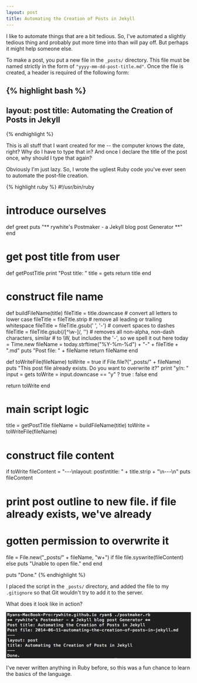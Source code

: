 ```yaml
---
layout: post
title: Automating the Creation of Posts in Jekyll
---
```


I like to automate things that are a bit tedious. So, I've automated a slightly tedious thing and probably put more time into than will pay off. But perhaps it might help someone else.

To make a post, you put a new file in the `_posts/` directory. This file must be named strictly in the form of ``"yyyy-mm-dd-post-title.md"``. Once the file is created, a header is required of the following form:

{% highlight bash %}
---
layout: post
title: Automating the Creation of Posts in Jekyll
---
{% endhighlight %}

This is all stuff that I want created for me -- the computer knows the date, right? Why do I have to type that in? And once I declare the title of the post once, why should I type that again? 

Obviously I'm just lazy. So, I wrote the ugliest Ruby code you've ever seen to automate the post-file creation. 

{% highlight ruby %}
#!/usr/bin/ruby

# introduce ourselves
def greet
  puts "** rywhite's Postmaker - a Jekyll blog post Generator **"
end


# get post title from user
def getPostTitle
  print "Post title: "
  title = gets
  return title
end

# construct file name
def buildFileName(title)
  fileTitle = title.downcase # convert all letters to lower case
  fileTitle = fileTitle.strip # remove all leading or trailing whitespace
  fileTitle = fileTitle.gsub(' ', '-') # convert spaces to dashes
  fileTitle = fileTitle.gsub(/[^\w-]/, '') # removes all non-alpha, non-dash characters, similar 
                                           # to \W, but includes the '-', so we spell it out here
  today = Time.new
  fileName = today.strftime("%Y-%m-%d") + "-" + fileTitle + ".md"
  puts "Post file: " + fileName
  return fileName
end

def toWriteFile(fileName)
  toWrite = true
  if File.file?("_posts/" + fileName)
    puts "This post file already exists. Do you want to overwrite it?"
    print "y/n: "
    input = gets
    toWrite = input.downcase == "y" ? true : false
  end
  
  return toWrite
end

# main script logic
title = getPostTitle
fileName = buildFileName(title)
toWrite = toWriteFile(fileName)

# construct file content
if toWrite
  fileContent = "---\nlayout: post\ntitle: " + title.strip + "\n---\n"
  puts fileContent

  # print post outline to new file. if file already exists, we've already 
  # gotten permission to overwrite it
  file = File.new("_posts/" + fileName, "w+")
  if file
    file.syswrite(fileContent)
  else
    puts "Unable to open file."
  end
end


puts "Done."
{% endhighlight %}

I placed the script in the `_posts/` directory, and added the file to my `.gitignore` so that Git wouldn't try to add it to the server. 

What does it look like in action?

![Postmaker in action](/images/postmaker_run.png)

I've never written anything in Ruby before, so this was a fun chance to learn the basics of the language. 

